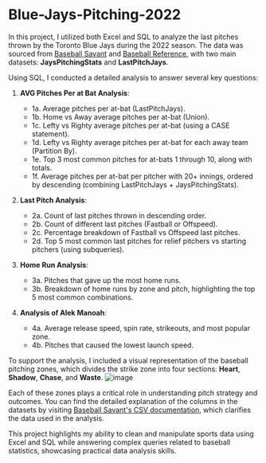 # Blue-Jays-Pitching-2022
In this project, I utilized both Excel and SQL to analyze the last pitches thrown by the Toronto Blue Jays during the 2022 season. The data was sourced from [Baseball Savant](https://baseballsavant.mlb.com/statcast_search?hfPT=&hfAB=&hfGT=R%7C&hfPR=&hfZ=&hfStadium=&hfBBL=&hfNewZones=&hfPull=&hfC=&hfSea=2022%7C&hfSit=&player_type=pitcher&hfOuts=&hfOpponent=&pitcher_throws=&batter_stands=&hfSA=&game_date_gt=2022-04-08&game_date_lt=2022-10-12&hfMo=&hfTeam=TOR%7C&home_road=&hfRO=&position=&hfInfield=&hfOutfield=&hfInn=&hfBBT=&hfFlag=is%5C.%5C.last%5C.%5C.pitch%7C&metric_1=&group_by=name&min_pitches=0&min_results=0&min_pas=0&sort_col=pitches&player_event_sort=api_p_release_speed&sort_order=desc#results) and [Baseball Reference](https://www.baseball-reference.com/teams/TOR/2022.shtml), with two main datasets: **JaysPitchingStats** and **LastPitchJays**.

Using SQL, I conducted a detailed analysis to answer several key questions:

1. **AVG Pitches Per at Bat Analysis**:
   - 1a. Average pitches per at-bat (LastPitchJays).
   - 1b. Home vs Away average pitches per at-bat (Union).
   - 1c. Lefty vs Righty average pitches per at-bat (using a CASE statement).
   - 1d. Lefty vs Righty average pitches per at-bat for each away team (Partition By).
   - 1e. Top 3 most common pitches for at-bats 1 through 10, along with totals.
   - 1f. Average pitches per at-bat per pitcher with 20+ innings, ordered by descending (combining LastPitchJays + JaysPitchingStats).

2. **Last Pitch Analysis**:
   - 2a. Count of last pitches thrown in descending order.
   - 2b. Count of different last pitches (Fastball or Offspeed).
   - 2c. Percentage breakdown of Fastball vs Offspeed last pitches.
   - 2d. Top 5 most common last pitches for relief pitchers vs starting pitchers (using subqueries).

3. **Home Run Analysis**:
   - 3a. Pitches that gave up the most home runs.
   - 3b. Breakdown of home runs by zone and pitch, highlighting the top 5 most common combinations.

4. **Analysis of Alek Manoah**:
   - 4a. Average release speed, spin rate, strikeouts, and most popular zone.
   - 4b. Pitches that caused the lowest launch speed.

To support the analysis, I included a visual representation of the baseball pitching zones, which divides the strike zone into four sections: **Heart**, **Shadow**, **Chase**, and **Waste**. 
![image](https://github.com/user-attachments/assets/ada5cbfb-afc8-450c-8803-88595bce678a)

Each of these zones plays a critical role in understanding pitch strategy and outcomes. You can find the detailed explanation of the columns in the datasets by visiting [Baseball Savant's CSV documentation](https://baseballsavant.mlb.com/csv-docs), which clarifies the data used in the analysis.

This project highlights my ability to clean and manipulate sports data using Excel and SQL while answering complex queries related to baseball statistics, showcasing practical data analysis skills.



